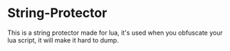 # String-Protector
This is a string protector made for lua, it's used when you obfuscate your lua script, it will make it hard to dump.
